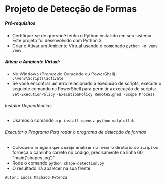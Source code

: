 # Projeto de Detecção de Formas

##### Pré-requisitos
- Certifique-se de que você tenha o Python instalado em seu sistema. Este projeto foi desenvolvido com Python 3.
- Criar e Ativar um Ambiente Virtual usando o comenado `python -m venv venv`

##### Ativar o Ambiente Virtual:
- No Windows (Prompt de Comando ou PowerShell): ` .\venv\Scripts\activate`
- Se você encontrar um erro relacionado à execução de scripts, execute o seguinte comando no PowerShell para permitir a execução de scripts:  `Set-ExecutionPolicy -ExecutionPolicy RemoteSigned -Scope Process`

###### Instalar Dependências 
- Usamos o comando `pip install opencv-python matplotlib`

###### Executar o Programa Para rodar o programa de detecção de formas
- Coloque a imagem que deseja analisar no mesmo diretório do script ou forneça o caminho correto no código, precisamente na linha 60 "main('shapes.jpg')"
- Rode o comando `python shape-detection.py`
- O resultado irá aparecer na sua frente

`Autor: Lucas Machado Potenza`
